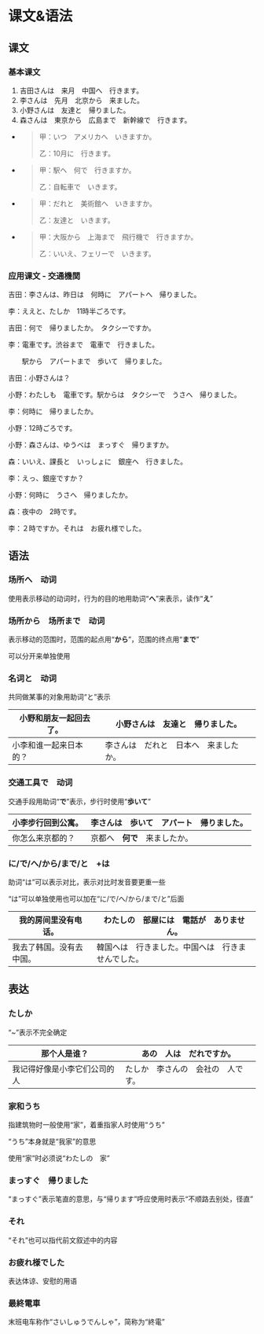 # 课文&语法

## 课文

### 基本课文

1. 吉田さんは　来月　中国へ　行きます。
2. 李さんは　先月　北京から　来ました。
3. 小野さんは　友達と　帰りました。
4. 森さんは　東京から　広島まで　新幹線で　行きます。



- > 甲：いつ　アメリカへ　いきますか。
  >
  > 乙：10月に　行きます。

- > 甲：駅へ　何で　行きますか。
  >
  > 乙：自転車で　いきます。

- > 甲：だれと　美術館へ　いきますか。
  >
  > 乙：友達と　いきます。

- > 甲：大阪から　上海まで　飛行機で　行きますか。
  >
  > 乙：いいえ、フェリーで　いきます。
  



### 应用课文 - 交通機関

吉田：李さんは、昨日は　何時に　アパートへ　帰りました。

李：ええと、たしか　11時半ごろです。

吉田：何で　帰りましたか。　タクシーですか。

李：電車です。渋谷まで　電車で　行きました。

　　駅から　アパートまで　歩いて　帰りました。

吉田：小野さんは？

小野：わたしも　電車です。駅からは　タクシーで　うさへ　帰りました。

李：何時に　帰りましたか。

小野：12時ごろです。



小野：森さんは、ゆうべは　まっすぐ　帰りますか。

森：いいえ、課長と　いっしょに　銀座へ　行きました。

李：えっ、銀座ですか？

小野：何時に　うさへ　帰りましたか。

森：夜中の　2時です。

李：２時ですか。それは　お疲れ様でした。



## 语法

### 场所へ　动词

使用表示移动的动词时，行为的目的地用助词“**へ**”来表示，读作“**え**”

### 场所から　场所まで　动词

 表示移动的范围时，范围的起点用“**から**”，范围的终点用“**まで**”

可以分开来单独使用

### 名词と　动词

共同做某事的对象用助词“と”表示

| 小野和朋友一起回去了。 | 小野さんは　友達と　帰りました。       |
| ---------------------- | -------------------------------------- |
| 小李和谁一起来日本的？ | 李さんは　だれと　日本へ　来ましたか。 |

### 交通工具で　动词

交通手段用助词“**で**”表示，步行时使用“**歩いて**”

| 小李步行回到公寓。 | 李さんは　**歩いて**　アパート　帰りました。 |
| ------------------ | -------------------------------------------- |
| 你怎么来京都的？   | 京都へ　**何で**　来ましたか。               |

### に/で/へ/から/まで/と　+は

助词“は”可以表示对比，表示对比时发音要更重一些

“は”可以单独使用也可以加在“に/で/へ/から/まで/と”后面

| 我的房间里没有电话。     | わたしの　部屋には　電話が　ありません。           |
| ------------------------ | -------------------------------------------------- |
| 我去了韩国。没有去中国。 | 韓国へは　行きました。中国へは　行きませんでした。 |

## 表达

### たしか

“\~”表示不完全确定

| 那个人是谁？                 | あの　人は　だれですか。           |
| ---------------------------- | ---------------------------------- |
| 我记得好像是小李它们公司的人 | たしか　李さんの　会社の　人です。 |

### 家和うち

指建筑物时一般使用“家”，着重指家人时使用“うち”

“うち”本身就是“我家”的意思

使用“家”时必须说“わたしの　家”

### まっすぐ　帰りました

“まっすぐ”表示笔直的意思，与“帰ります”呼应使用时表示“不顺路去别处，径直”

### それ

“それ”也可以指代前文叙述中的内容

### お疲れ様でした

表达体谅、安慰的用语

### 最終電車

末班电车称作“さいしゅうでんしゃ”，简称为“終電”
